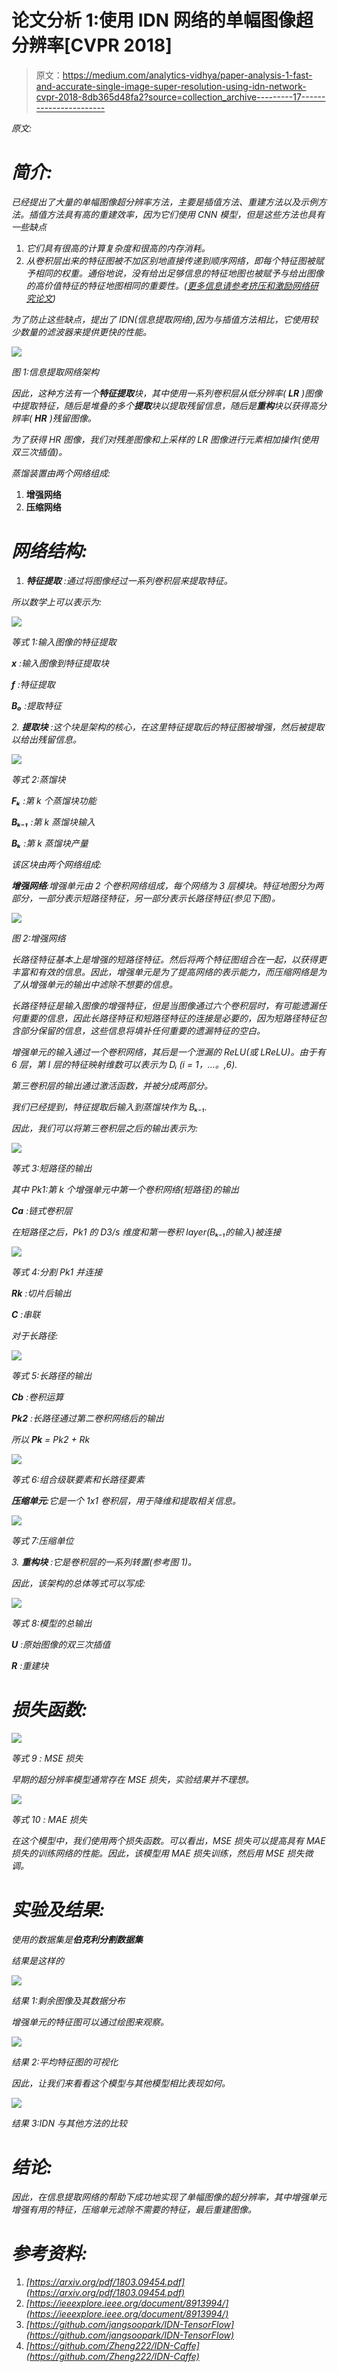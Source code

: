 # 论文分析 1:使用 IDN 网络的单幅图像超分辨率[CVPR 2018]

> 原文：<https://medium.com/analytics-vidhya/paper-analysis-1-fast-and-accurate-single-image-super-resolution-using-idn-network-cvpr-2018-8db365d48fa2?source=collection_archive---------17----------------------->

*原文:*[](https://arxiv.org/pdf/1803.09454.pdf)

# ***简介:***

*已经提出了大量的单幅图像超分辨率方法，主要是插值方法、重建方法以及示例方法。插值方法具有高的重建效率，因为它们使用 CNN 模型，但是这些方法也具有一些缺点*

1.  *它们具有很高的计算复杂度和很高的内存消耗。*
2.  *从卷积层出来的特征图被不加区别地直接传递到顺序网络，即每个特征图被赋予相同的权重。通俗地说，没有给出足够信息的特征地图也被赋予与给出图像的高价值特征的特征地图相同的重要性。([更多信息请参考挤压和激励网络研究论文](https://arxiv.org/pdf/1709.01507.pdf))*

*为了防止这些缺点，提出了 IDN(信息提取网络),因为与插值方法相比，它使用较少数量的滤波器来提供更快的性能。*

*![](img/380c764b531cda770cebaa2414125639.png)*

*图 1:信息提取网络架构*

*因此，这种方法有一个**特征提取**块，其中使用一系列卷积层从低分辨率( **LR** )图像中提取特征，随后是堆叠的多个**提取**块以提取残留信息，随后是**重构**块以获得高分辨率( **HR** )残留图像。*

*为了获得 HR 图像，我们对残差图像和上采样的 LR 图像进行元素相加操作(使用双三次插值)。*

*蒸馏装置由两个网络组成:*

1.  ****增强网络****
2.  ****压缩网络****

# ***网络结构:***

1.  ****特征提取*** :通过将图像经过一系列卷积层来提取特征。*

*所以数学上可以表示为:*

*![](img/c47a1b1ecfd7600ffb5dfade6fa18f06.png)*

*等式 1:输入图像的特征提取*

***x** :输入图像到特征提取块*

***f** :特征提取*

***B₀** :提取特征*

*2. ***提取块*** :这个块是架构的核心，在这里特征提取后的特征图被增强，然后被提取以给出残留信息。*

*![](img/535088e6b92cbf0bd50d107bd58c82f4.png)*

*等式 2:蒸馏块*

***Fₖ** :第 k 个蒸馏块功能*

***Bₖ₋₁** :第 k 蒸馏块输入*

***Bₖ** :第 k 蒸馏块产量*

*该区块由两个网络组成:*

***增强网络**:增强单元由 2 个卷积网络组成，每个网络为 3 层模块。特征地图分为两部分，一部分表示短路径特征，另一部分表示长路径特征(参见下图)。*

*![](img/ebf86f1c71ba192fe5db800954188162.png)*

*图 2:增强网络*

*长路径特征基本上是增强的短路径特征。然后将两个特征图组合在一起，以获得更丰富和有效的信息。因此，增强单元是为了提高网络的表示能力，而压缩网络是为了从增强单元的输出中滤除不想要的信息。*

*长路径特征是输入图像的增强特征，但是当图像通过六个卷积层时，有可能遗漏任何重要的信息，因此长路径特征和短路径特征的连接是必要的，因为短路径特征包含部分保留的信息，这些信息将填补任何重要的遗漏特征的空白。*

*增强单元的输入通过一个卷积网络，其后是一个泄漏的 ReLU(或 LReLU)。由于有 6 层，第 I 层的特征映射维数可以表示为 Dᵢ (i = 1，…。,6).*

*第三卷积层的输出通过激活函数，并被分成两部分。*

*我们已经提到，特征提取后输入到蒸馏块作为 Bₖ₋₁.*

*因此，我们可以将第三卷积层之后的输出表示为:*

*![](img/92d5577cf47627340395156905ddc0eb.png)*

*等式 3:短路径的输出*

*其中 Pk1:第 k 个增强单元中第一个卷积网络(短路径)的输出*

***Ca** :链式卷积层*

*在短路径之后，Pk1 的 D3/s 维度和第一卷积 layer(Bₖ₋₁的输入)被连接*

*![](img/7c1b5d56576401b4a94f49818df3d358.png)*

*等式 4:分割 Pk1 并连接*

***Rk** :切片后输出*

***C** :串联*

*对于长路径:*

*![](img/2eb989db679272777eaec0d660561f55.png)*

*等式 5:长路径的输出*

***Cb** :卷积运算*

***Pk2** :长路径通过第二卷积网络后的输出*

*所以 **Pk** = Pk2 + Rk*

*![](img/6a0e70ee0010588dc7a5dd6347369346.png)*

*等式 6:组合级联要素和长路径要素*

***压缩单元**:它是一个 1x1 卷积层，用于降维和提取相关信息。*

*![](img/b566e97040c46a170814c93a0099fe95.png)*

*等式 7:压缩单位*

*3. ***重构块*** :它是卷积层的一系列转置(参考图 1)。*

*因此，该架构的总体等式可以写成:*

*![](img/239a8e0ad02d61d2558d9dcc6cfb01a0.png)*

*等式 8:模型的总输出*

***U** :原始图像的双三次插值*

***R** :重建块*

# ***损失函数:***

*![](img/6890dec4e3e9b6d4bca1678ee2478b27.png)*

*等式 9 : MSE 损失*

*早期的超分辨率模型通常存在 MSE 损失，实验结果并不理想。*

*![](img/5a2bae625974787ec876e8d498197860.png)*

*等式 10 : MAE 损失*

*在这个模型中，我们使用两个损失函数。可以看出，MSE 损失可以提高具有 MAE 损失的训练网络的性能。因此，该模型用 MAE 损失训练，然后用 MSE 损失微调。*

# ***实验及结果:***

*使用的数据集是**伯克利分割数据集***

*结果是这样的*

*![](img/4c1bc595bd071bf4b5130bbd28aaa7d8.png)*

*结果 1:剩余图像及其数据分布*

*增强单元的特征图可以通过绘图来观察。*

*![](img/5d6f0a263d0aea388e095fe335770ad4.png)*

*结果 2:平均特征图的可视化*

*因此，让我们来看看这个模型与其他模型相比表现如何。*

*![](img/9fe1050b45014f3db9bfbb47f384a7b7.png)*

*结果 3:IDN 与其他方法的比较*

# ***结论:***

*因此，在信息提取网络的帮助下成功地实现了单幅图像的超分辨率，其中增强单元增强有用的特征，压缩单元滤除不需要的特征，最后重建图像。*

# *参考资料:*

1.  *[https://arxiv.org/pdf/1803.09454.pdf](https://arxiv.org/pdf/1803.09454.pdf)*
2.  *[https://ieeexplore.ieee.org/document/8913994/](https://ieeexplore.ieee.org/document/8913994/)*
3.  *[https://github.com/jangsoopark/IDN-TensorFlow](https://github.com/jangsoopark/IDN-TensorFlow)*
4.  *[https://github.com/Zheng222/IDN-Caffe](https://github.com/Zheng222/IDN-Caffe)*